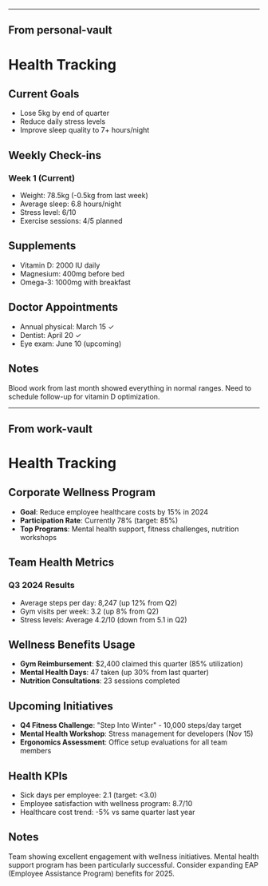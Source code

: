

---
From personal-vault
---

# Health Tracking

## Current Goals
- Lose 5kg by end of quarter
- Reduce daily stress levels
- Improve sleep quality to 7+ hours/night

## Weekly Check-ins
### Week 1 (Current)
- Weight: 78.5kg (-0.5kg from last week)
- Average sleep: 6.8 hours/night
- Stress level: 6/10
- Exercise sessions: 4/5 planned

## Supplements
- Vitamin D: 2000 IU daily
- Magnesium: 400mg before bed
- Omega-3: 1000mg with breakfast

## Doctor Appointments
- Annual physical: March 15 ✓
- Dentist: April 20 ✓
- Eye exam: June 10 (upcoming)

## Notes
Blood work from last month showed everything in normal ranges. Need to schedule follow-up for vitamin D optimization.

---
From work-vault
---

# Health Tracking

## Corporate Wellness Program
- **Goal**: Reduce employee healthcare costs by 15% in 2024
- **Participation Rate**: Currently 78% (target: 85%)
- **Top Programs**: Mental health support, fitness challenges, nutrition workshops

## Team Health Metrics
### Q3 2024 Results
- Average steps per day: 8,247 (up 12% from Q2)
- Gym visits per week: 3.2 (up 8% from Q2)
- Stress levels: Average 4.2/10 (down from 5.1 in Q2)

## Wellness Benefits Usage
- **Gym Reimbursement**: $2,400 claimed this quarter (85% utilization)
- **Mental Health Days**: 47 taken (up 30% from last quarter)
- **Nutrition Consultations**: 23 sessions completed

## Upcoming Initiatives
- **Q4 Fitness Challenge**: "Step Into Winter" - 10,000 steps/day target
- **Mental Health Workshop**: Stress management for developers (Nov 15)
- **Ergonomics Assessment**: Office setup evaluations for all team members

## Health KPIs
- Sick days per employee: 2.1 (target: <3.0)
- Employee satisfaction with wellness program: 8.7/10
- Healthcare cost trend: -5% vs same quarter last year

## Notes
Team showing excellent engagement with wellness initiatives. Mental health support program has been particularly successful. Consider expanding EAP (Employee Assistance Program) benefits for 2025.